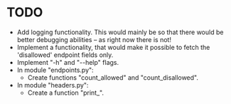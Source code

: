 # TODO
- Add logging functionality. This would mainly be so that there would be better
  debugging abilities – as right now there is not!
- Implement a functionality, that would make it possible to fetch the 'disallowed'
  endpoint fields only.
- Implement "-h" and "--help" flags.
- In module "endpoints.py":
  - Create functions "count_allowed" and "count_disallowed".
- In module "headers.py":
  - Create a function "print_".
